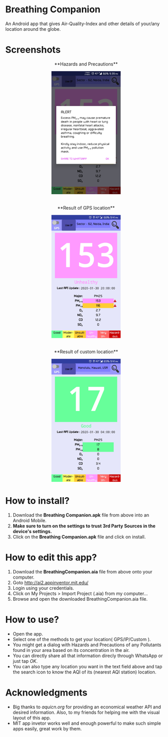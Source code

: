 # Breathing Companion
An Android app that gives Air-Quality-Index and other details of your/any location around the globe.

# Screenshots
<p align="center">
**Hazards and Precautions**
</p>

<p align="center">
 <img src="https://github.com/OjusWiZard/Breathing-Companion/blob/master/Screenshots/4.jpg" width="216" height="384" title="Hazards and Precautions of PM2.5">
</p>

<p align="center">
 <br>
**Result of GPS location**
</p>

<p align="center">
<img src="https://github.com/OjusWiZard/Breathing-Companion/blob/master/Screenshots/5.jpg" width="216" height="384" title="AQI of Device's coordinates">
</p>

<p align="center">
 <br>
**Result of custom location**
</p>

<p align="center">
<img src="https://github.com/OjusWiZard/Breathing-Companion/blob/master/Screenshots/7.jpg" width="216" height="384" title="AQI of Honolulu">
</p>

# How to install?
1. Download the **Breathing Companion.apk** file from above into an Android Mobile.
2. **Make sure to turn on the settings to trust 3rd Party Sources in the device's settings.**
3. Click on the **Breathing Companion.apk** file and click on install.

# How to edit this app?
1. Download the **BreathingCompanion.aia** file from above onto your computer.
2. Goto http://ai2.appinventor.mit.edu/
3. Login using your credentials.
4. Click on My Projects > Import Project (.aia) from my computer...
5. Browse and open the downloaded BreathingCompanion.aia file.
  
# How to use?
* Open the app.
* Select one of the methods to get your location( GPS/IP/Custom ).
* You might get a dialog with Hazards and Precautions of any Pollutants found in your area based on its concentration in the air.
* You can directly share all that information direcly through WhatsApp or just tap *OK*.
* You can also type any location you want in the text field above and tap the search icon to know the AQI of its (nearest AQI station) location.

# Acknowledgments
* Big thanks to *aquicn.org* for providing an economical weather API and desired information. Also, to my friends for helping me with the visual layout of this app.
* MIT app invetor works well and enough powerful to make such simple apps easily, great work by them.
